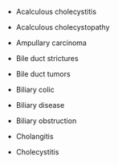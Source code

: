 - Acalculous cholecystitis

- Acalculous cholecystopathy

- Ampullary carcinoma

- Bile duct strictures

- Bile duct tumors

- Biliary colic

- Biliary disease

- Biliary obstruction

- Cholangitis

- Cholecystitis